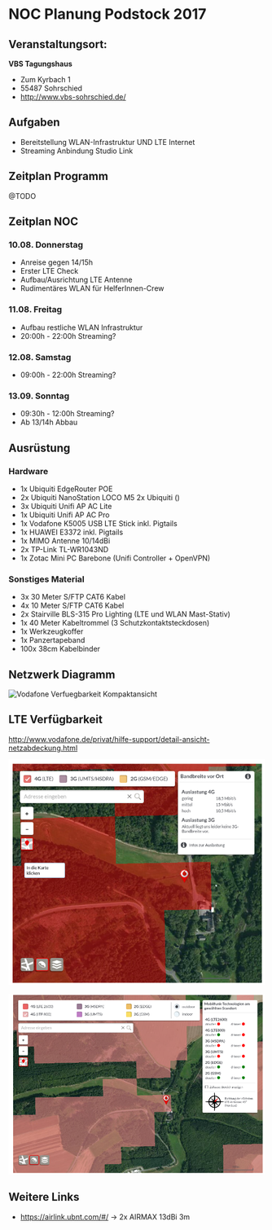 # NOC Planung Podstock 2017


## Veranstaltungsort: 

**VBS Tagungshaus**
- Zum Kyrbach 1
- 55487 Sohrschied
- http://www.vbs-sohrschied.de/

## Aufgaben
- Bereitstellung WLAN-Infrastruktur UND LTE Internet
- Streaming Anbindung Studio Link

## Zeitplan Programm
@TODO


## Zeitplan NOC
### 10.08. Donnerstag
- Anreise gegen 14/15h
- Erster LTE Check
- Aufbau/Ausrichtung LTE Antenne
- Rudimentäres WLAN für HelferInnen-Crew

### 11.08. Freitag
- Aufbau restliche WLAN Infrastruktur
- 20:00h - 22:00h Streaming?

### 12.08. Samstag
- 09:00h - 22:00h Streaming?

### 13.09. Sonntag
- 09:30h - 12:00h Streaming?
- Ab 13/14h Abbau

## Ausrüstung

### Hardware
- 1x Ubiquiti EdgeRouter POE
- 2x Ubiquiti NanoStation LOCO M5
  2x Ubiquiti ()
- 3x Ubiquiti Unifi AP AC Lite
- 1x Ubiquiti Unifi AP AC Pro
- 1x Vodafone K5005 USB LTE Stick inkl. Pigtails
- 1x HUAWEI E3372 inkl. Pigtails
- 1x MIMO Antenne 10/14dBi
- 2x TP-Link TL-WR1043ND
- 1x Zotac Mini PC Barebone (Unifi Controller + OpenVPN)

### Sonstiges Material
- 3x 30 Meter S/FTP CAT6 Kabel
- 4x 10 Meter S/FTP CAT6 Kabel
- 2x Stairville BLS-315 Pro Lighting (LTE und WLAN Mast-Stativ)
- 1x 40 Meter Kabeltrommel (3 Schutzkontaktsteckdosen)
- 1x Werkzeugkoffer
- 1x Panzertapeband
- 100x 38cm Kabelbinder

## Netzwerk Diagramm

![Vodafone Verfuegbarkeit Kompaktansicht](/images/netzwerk-diagramm.png)

## LTE Verfügbarkeit

http://www.vodafone.de/privat/hilfe-support/detail-ansicht-netzabdeckung.html

![Vodafone Verfuegbarkeit Kompaktansicht](/images/vodafone-verfuegbarkeit.png)

![Vodafone Verfuegbarkeit Detailansicht](/images/vodafone-verfuegbarkeit-detail.png)


## Weitere Links

- https://airlink.ubnt.com/#/ -> 2x AIRMAX 13dBi 3m
